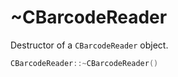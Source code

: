 # ~CBarcodeReader

Destructor of a `CBarcodeReader` object.

```cpp
CBarcodeReader::~CBarcodeReader()
```

